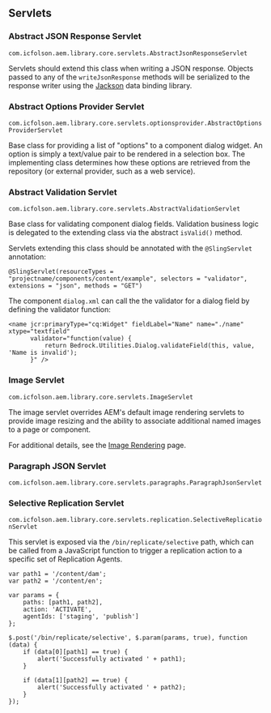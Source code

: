 ## Servlets

### Abstract JSON Response Servlet

`com.icfolson.aem.library.core.servlets.AbstractJsonResponseServlet`

Servlets should extend this class when writing a JSON response.  Objects passed to any of the `writeJsonResponse` methods will be serialized to the response writer using the [Jackson](https://github.com/FasterXML/jackson-databind) data binding library.

### Abstract Options Provider Servlet

`com.icfolson.aem.library.core.servlets.optionsprovider.AbstractOptionsProviderServlet`

Base class for providing a list of "options" to a component dialog widget.  An option is simply a text/value pair to be rendered in a selection box.  The implementing class determines how these options are retrieved from the repository (or external provider, such as a web service).

### Abstract Validation Servlet

`com.icfolson.aem.library.core.servlets.AbstractValidationServlet`

Base class for validating component dialog fields.  Validation business logic is delegated to the extending class via the abstract `isValid()` method.

Servlets extending this class should be annotated with the `@SlingServlet` annotation:

    @SlingServlet(resourceTypes = "projectname/components/content/example", selectors = "validator", extensions = "json", methods = "GET")

The component `dialog.xml` can call the the validator for a dialog field by defining the validator function:

    <name jcr:primaryType="cq:Widget" fieldLabel="Name" name="./name" xtype="textfield"
          validator="function(value) {
              return Bedrock.Utilities.Dialog.validateField(this, value, 'Name is invalid');
          }" />

### Image Servlet

`com.icfolson.aem.library.core.servlets.ImageServlet`

The image servlet overrides AEM's default image rendering servlets to provide image resizing and the ability to associate additional named images to a page or component.

For additional details, see the [Image Rendering](https://github.com/Citytechinc/aem-library/wiki/image-rendering) page.

### Paragraph JSON Servlet

`com.icfolson.aem.library.core.servlets.paragraphs.ParagraphJsonServlet`

### Selective Replication Servlet

`com.icfolson.aem.library.core.servlets.replication.SelectiveReplicationServlet`

This servlet is exposed via the `/bin/replicate/selective` path, which can be called from a JavaScript function to trigger a replication action to a specific set of Replication Agents.

    var path1 = '/content/dam';
    var path2 = '/content/en';

    var params = {
        paths: [path1, path2],
        action: 'ACTIVATE',
        agentIds: ['staging', 'publish']
    };

    $.post('/bin/replicate/selective', $.param(params, true), function (data) {
        if (data[0][path1] == true) {
            alert('Successfully activated ' + path1);
        }

        if (data[1][path2] == true) {
            alert('Successfully activated ' + path2);
        }
    });